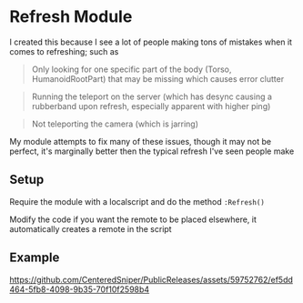 # Refresh Module

I created this because I see a lot of people making tons of mistakes when it comes to refreshing; such as
> Only looking for one specific part of the body (Torso, HumanoidRootPart) that may be missing which causes error clutter

> Running the teleport on the server (which has desync causing a rubberband upon refresh, especially apparent with higher ping)

> Not teleporting the camera (which is jarring)

My module attempts to fix many of these issues, though it may not be perfect, it's marginally better then the typical refresh I've seen people make

## Setup

Require the module with a localscript and do the method `:Refresh()`

Modify the code if you want the remote to be placed elsewhere, it automatically creates a remote in the script

## Example

https://github.com/CenteredSniper/PublicReleases/assets/59752762/ef5dd464-5fb8-4098-9b35-70f10f2598b4

